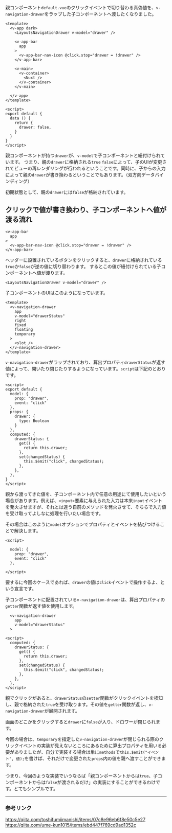 親コンポーネント`default.vue`のクリックイベントで切り替わる真偽値を、`v-navigation-drawer`をラップした子コンポーネントへ渡したくなりました。

```dafault.vue
<template>
  <v-app dark>
    <LayoutsNavigationDrawer v-model="drawer" />

    <v-app-bar
      app
    >
      <v-app-bar-nav-icon @click.stop="drawer = !drawer" />
    </v-app-bar>

    <v-main>
      <v-container>
        <Nuxt />
      </v-container>
    </v-main>

  </v-app>
</template>

<script>
export default {
  data () {
    return {
      drawer: false,
    }
  }
}
</script>
```

親コンポーネントが持つ`drawer`が、`v-model`で子コンポーネントと紐付けられています。
つまり、親の`drawer`に格納される`true` `false`によって、子のUIが変更されてビューの再レンダリングが行われるということです。同時に、子からの入力によって親の`drawer`が書き換わるということでもあります。（双方向データバインディング）

初期状態として、親の`drawer`には`false`が格納されています。

## クリックで値が書き換わり、子コンポーネントへ値が渡る流れ

```vue
<v-app-bar
  app
>
  <v-app-bar-nav-icon @click.stop="drawer = !drawer" />
</v-app-bar>
```

ヘッダーに設置されているボタンをクリックすると、`drawer`に格納されている`true`か`false`が逆の値に切り替わります。
するとこの値が紐付けられている子コンポーネントへ値が渡ります。

```vue
<LayoutsNavigationDrawer v-model="drawer" />
```

子コンポーネントのUIはこのようになっています。

```vue
<template>
  <v-navigation-drawer
    app
    v-model="drawerStatus"
    right
    fixed
    floating
    temporary
  >
    <slot />
  </v-navigation-drawer>
</template>
```

`v-navigation-drawer`がラップされており、算出プロパティ`drawerStatus`が返す値によって、開いたり閉じたりするようになっています。`script`は下記のとおりです。

```vue
<script>
export default {
  model: {
    prop: "drawer",
    event: "click"
  },
  props: {
    drawer: {
      type: Boolean
    }
  },
  computed: {
    drawerStatus: {
      get() {
        return this.drawer;
      },
      set(changedStatus) {
        this.$emit("click", changedStatus);
      },
    },
  },
}
</script>
```

親から渡ってきた値を、子コンポーネント内で任意の用途にて使用したいという場合があります。例えば、`<input>`要素に与えられた入力は本来`input`イベントを発火させますが、それとは違う自前のメソッドを発火させて、そちらで入力値を受け取ってよしなに処理を行いたい場合です。

その場合はこのように`model`オプションでプロパティとイベントを結びつけることで解決します。
```vue
<script>

  model: {
    prop: "drawer",
    event: "click"
  },

</script>
```
要するに今回のケースであれば、`drawer`の値は`click`イベントで操作するよ、という宣言です。

子コンポーネントに配置されている`v-navigation-drawer`は、算出プロパティの`getter`関数が返す値を使用します。

```vue
  <v-navigation-drawer
    app
    v-model="drawerStatus"
  >
```

```vue
<script>
  computed: {
    drawerStatus: {
      get() {
        return this.drawer;
      },
      set(changedStatus) {
        this.$emit("click", changedStatus);
      },
    },
  },
</script>
```
親でクリックがあると、`drawerStatus`の`setter`関数がクリックイベントを検知し、親で格納された`true`を受け取ります。その値を`getter`関数が返し、`v-navigation-drawer`が展開されます。

画面のどこかをクリックすると`drawer`に`false`が入り、ドロワーが閉じられます。

今回の場合は、`temporary`を指定した`v-navigation-drawer`が閉じられる際のクリックイベントの実装が見えないところにあるために算出プロパティを用いる必要がありましたが、自分で実装する場合は単に`methods`で`this.$emit("イベント", 値);`を書けば、それだけで変更された`props`内の値を親へ渡すことができます。

つまり、今回のような実装でいうならば「親コンポーネントからは`true`、子コンポーネントからは`false`が渡されるだけ」の実装にすることができるわけです。とてもシンプルです。

---

### 参考リンク

https://qiita.com/toshifumiimanishi/items/07c8e96eb6f8e50c5e27
https://qiita.com/ume-kun1015/items/ebd447f769cd9ad1352c